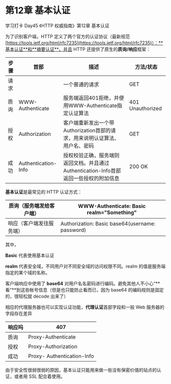 # 第12章 基本认证

学习打卡 Day45 《HTTP 权威指南》第12章 基本认证

为了识别客户端，HTTP 定义了两个官方的认证协议（最新规范 [https://tools.ietf.org/html/rfc7235](https://tools.ietf.org/html/rfc7235)）：**基本认证**和**摘要认证**。并且 HTTP 还提供了原生的**质询/响应**框架：

| 步骤 | 首部                  | 描述                                                   | 方法/状态            |
|----|---------------------|------------------------------------------------------|------------------|
| 请求 |                     | 一个普通的请求                                              | GET              |
| 质询 | WWW-Authenticate    | 服务端返回401拒绝，并使用WWW-Authenticate指定认证算法                 | 401 Unauthorized |
| 授权 | Authorization       | 客户端重新发出一个带Authorization首部的请求，用来说明认证算法、用户名、密码         | GET              |
| 成功 | Authentication-Info | 授权校验正确，服务端则返回文档。并且通过Authentication-Info首部返回一些授权的附加信息 | 200 OK           |

**基本认证**是最常见的 HTTP 认证方式：

| 质询（服务端发给客户端） | WWW-Authenticate: Basic realm="Something"       |
|--------------|-------------------------------------------------|
| 响应（客户端发往服务端） | Authorization: Basic base64(username: password) |

其中，

**Basic** 代表使用基本认证

**realm** 代表安全域，不同用户对不同安全域的访问权限不同。realm 的值是服务端指定的某个域的名称。

客户端响应中使用了 **base64** 对用户名名密码进行编码。避免其他人不小心“**看”**到这些帐号信息（但是也只能防止看而已，因为 base64 的编码规则是固定的，很轻松就 decode 出来了）

相应的代理服务器也可以实现认证功能，**代理认证**首部字段和一般 Web 服务器的字段存在差异

| 响应吗 | 407                        |
|-----|----------------------------|
| 质询  | Proxy-Authenticate         |
| 授权  | Proxy-Authorization        |
| 成功  | Proxy- Authentication-Info |

由于安全性很弱很弱的原因，基本认证只能用来做一些没有保密价值的站点的认证，或者用 SSL 配合着使用。